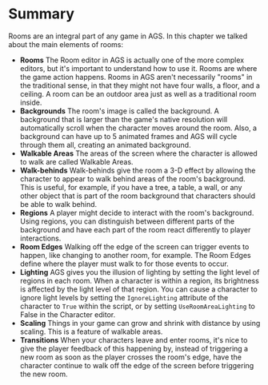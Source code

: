 # Summary

Rooms are an integral part of any game in AGS.  In this chapter we talked about the main elements of rooms:

* **Rooms** The Room editor in AGS is actually one of the more complex editors, but it's important to understand how to use it.  Rooms are where the game action happens.  Rooms in AGS aren't necessarily "rooms" in the traditional sense, in that they might not have four walls, a floor, and a ceiling.  A room can be an outdoor area just as well as a traditional room inside.
* **Backgrounds** The room's image is called the background.  A background that is larger than the game's native resolution will automatically scroll when the character moves around the room.  Also, a background can have up to 5 animated frames and AGS will cycle through them all, creating an animated background.
* **Walkable Areas** The areas of the screen where the character is allowed to walk are called Walkable Areas.
* **Walk-behinds** Walk-behinds give the room a 3-D effect by allowing the character to appear to walk behind areas of the room's background.  This is useful, for example, if you have a tree, a table, a wall, or any other object that is part of the room background that characters should be able to walk behind.
* **Regions** A player might decide to interact with the room's background.  Using regions, you can distinguish between different parts of the background and have each part of the room react differently to player interactions.
* **Room Edges** Walking off the edge of the screen can trigger events to happen, like changing to another room, for example.  The Room Edges define where the player must walk to for those events to occur.
* **Lighting** AGS gives you the illusion of lighting by setting the light level of regions in each room.  When a character is within a region, its brightness is affected by the light level of that region.  You can cause a character to ignore light levels by setting the `IgnoreLighting` attribute of the character to `True` within the script, or by setting `UseRoomAreaLighting` to False in the Character editor.
* **Scaling** Things in your game can grow and shrink with distance by using scaling.  This is a feature of walkable areas.
* **Transitions** When your characters leave and enter rooms, it's nice to give the player feedback of this happening by, instead of triggering a new room as soon as the player crosses the room's edge, have the character continue to walk off the edge of the screen before triggering the new room.
